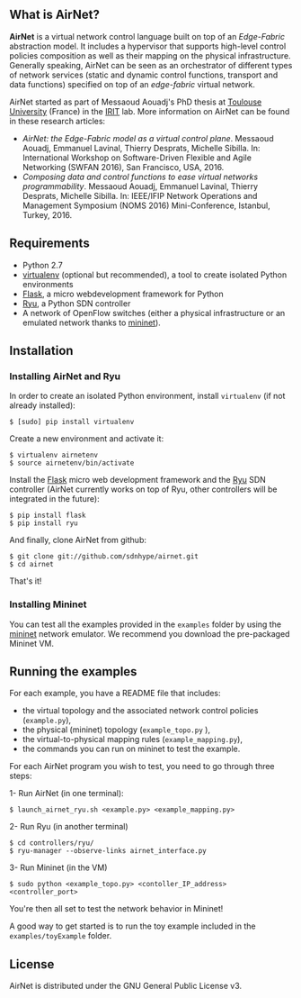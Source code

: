 
## What is AirNet?

**AirNet** is a virtual network control language built on top of an *Edge-Fabric* abstraction model. It includes a hypervisor that supports high-level control policies composition as well as their mapping on the physical infrastructure. Generally speaking, AirNet can be seen as an orchestrator of different types of network services (static and dynamic control functions, transport and data functions) specified on top of an *edge-fabric* virtual network.

AirNet started as part of Messaoud Aouadj's PhD thesis at [Toulouse University](http://en.univ-toulouse.fr) (France) in the [IRIT](https://www.irit.fr) lab. More information on AirNet can be found in these research articles:

* *AirNet: the Edge-Fabric model as a virtual control plane*. Messaoud Aouadj, Emmanuel Lavinal, Thierry Desprats, Michelle Sibilla. In: International Workshop on Software-Driven Flexible and Agile Networking (SWFAN 2016), San Francisco, USA, 2016.
* *Composing data and control functions to ease virtual networks programmability*. Messaoud Aouadj, Emmanuel Lavinal, Thierry Desprats, Michelle Sibilla. In: IEEE/IFIP Network Operations and Management Symposium (NOMS 2016) Mini-Conference, Istanbul, Turkey, 2016.


## Requirements

* Python 2.7
* [virtualenv](https://virtualenv.pypa.io) (optional but recommended), a tool to create isolated Python environments
* [Flask](http://flask.pocoo.org), a micro webdevelopment framework for Python
* [Ryu](https://osrg.github.io/ryu), a Python SDN controller
* A network of OpenFlow switches (either a physical infrastructure or an emulated network thanks to [mininet](http://mininet.org)).

## Installation

### Installing AirNet and Ryu

In order to create an isolated Python environment, install `virtualenv` (if not already installed):

    $ [sudo] pip install virtualenv

Create a new environment and activate it:

    $ virtualenv airnetenv
    $ source airnetenv/bin/activate

Install the [Flask](http://flask.pocoo.org) micro web development framework and the [Ryu](https://osrg.github.io/ryu/) SDN controller (AirNet currently works on top of Ryu, other controllers will be integrated in the future):

    $ pip install flask
    $ pip install ryu

And finally, clone AirNet from github:

    $ git clone git://github.com/sdnhype/airnet.git
    $ cd airnet

That's it!

### Installing Mininet

You can test all the examples provided in the `examples` folder by using the [mininet](http://mininet.org) network emulator. We recommend you download the pre-packaged Mininet VM.

## Running the examples

For each example, you have a README file that includes:

* the virtual topology and the associated network control policies (`example.py`),
* the physical (mininet) topology (`example_topo.py` ),
* the virtual-to-physical mapping rules (`example_mapping.py`),
* the commands you can run on mininet to test the example.

For each AirNet program you wish to test, you need to go through three steps:

1- Run AirNet (in one terminal):

    $ launch_airnet_ryu.sh <example.py> <example_mapping.py>

2- Run Ryu (in another terminal)

    $ cd controllers/ryu/
    $ ryu-manager --observe-links airnet_interface.py

3- Run Mininet (in the VM)

    $ sudo python <example_topo.py> <contoller_IP_address> <controller_port>

You're then all set to test the network behavior in Mininet!



A good way to get started is to run the toy example included in the `examples/toyExample` folder.

## License

AirNet is distributed under the GNU General Public License v3.
